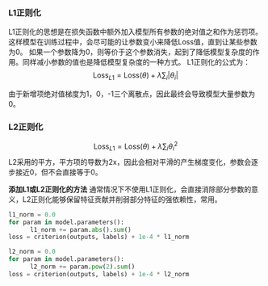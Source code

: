 ### L1正则化
L1正则化的思想是在损失函数中额外加入模型所有参数的绝对值之和作为惩罚项。这样模型在训练过程中，会尽可能的让参数变小来降低Loss值，直到让某些参数为0。
如果一个参数降为0，则等价于这个参数消失，起到了降低模型复杂度的作用。同样减小参数的值也是降低模型复杂度的一种方式。
L1正则化的公式为：
$$ \text{Loss}_{L1} = \text{Loss}(\theta) + \lambda\sum_{i}|\theta_{i}| $$

由于新增项绝对值梯度为1，0，-1三个离散点，因此最终会导致模型大量参数为0。

### L2正则化
$$ \text{Loss}_{L1} = \text{Loss}(\theta) + \lambda\sum_{i}\theta_{i}^2 $$
L2采用的平方，平方项的导数为2x，因此会相对平滑的产生梯度变化，参数会逐步接近0，但不会直接等于0。

**添加L1或L2正则化的方法**
通常情况下不使用L1正则化，会直接消除部分参数的意义，L2正则化能够保留特征贡献并削弱部分特征的强依赖性，常用。
```python
l1_norm = 0.0
for param in model.parameters():
      l1_norm += param.abs().sum()
loss = criterion(outputs, labels) + 1e-4 * l1_norm

l2_norm = 0.0
for param in model.parameters():
      l2_norm += param.pow(2).sum()
loss = criterion(outputs, labels) + 1e-4 * l2_norm
```